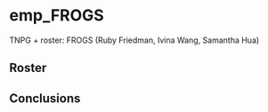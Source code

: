 # emp_FROGS
TNPG + roster: FROGS (Ruby Friedman, Ivina Wang, Samantha Hua)

## Roster

## Conclusions
